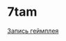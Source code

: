 # 7tam

[Запись геймплея](https://drive.google.com/file/d/1oLptdInR4LbS3yUADyvHkyXahdaSbWlv/view?usp=sharing)